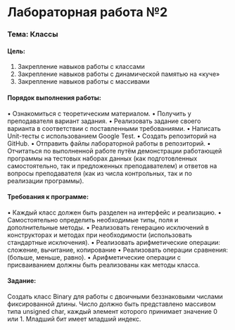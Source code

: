# Лабораторная работа №2
### Тема: Классы
#### Цель:
1. Закрепление навыков работы с классами
2. Закрепление навыков работы с динамической памятью на «куче»
3. Закрепление навыков работы с массивами

#### Порядок выполнения работы:
• Ознакомиться с теоретическим материалом.
• Получить у преподавателя вариант задания.
• Реализовать задание своего варианта в соответствии с поставленными требованиями.
• Написать Unit-тесты с использованием Google Test.
• Создать репозиторий на GitHub.
• Отправить файлы лабораторной работы в репозиторий.
• Отчитаться по выполненной работе путём демонстрации работающей программы на тестовых наборах данных (как подготовленных самостоятельно, так и предложенных преподавателем) и ответов на вопросы преподавателя (как из числа контрольных, так и по
реализации программы).

#### Требования к программе:
• Каждый класс должен быть разделен на интерфейс и реализацию.
• Самостоятельно определить необходимые типы, поля и дополнительные методы.
• Реализовать генерацию исключений в конструкторах и методах при необходимости (использовать
стандартные исключения).
• Реализовать арифметические операции: сложение, вычитание, копирование
• Реализовать операции сравнения: (больше, меньше, равно).
• Арифметические операции с присваиванием должны быть реализованы как методы класса. 

#### Задание: 
Создать класс Binary для работы с двоичными беззнаковыми числами фиксированной длины. Число должно
быть представлено массивом типа unsigned char, каждый элемент которого принимает значение 0 или 1.
Младший бит имеет младший индекс. 
